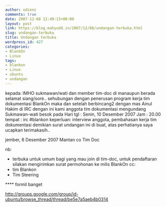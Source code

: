 ```yaml
---
author: udienz
comments: true
date: 2007-12-08 12:49:13+00:00
layout: post
link: https://blog.mahyudd.in/2007/12/08/undangan-terbuka.html
slug: undangan-terbuka
title: Undangan terbuka
wordpress_id: 427
categories:
- BlankOn
- Linux
tags:
- blankon
- Linux
- ubuntu
- undangan
---
```


kepada: IMHO sukmawan/wati dan member tim-doc
di manaupun berada
selamat siang/sore..
sehubungan dengan penerusan program kerja tim dokumentasi BlankOn maka dan
setelah berbincang2 dengan mas Ainul Hakim di IRC dengan ini kami anggota
tim dokumentasi mengundang Sukmawan-wati besok pada
Hari tgl : Senin, 10 Desember 2007
Jam     : 20.00
tempat : irc #blankon
keperluan: interview anggota, pembahasan kerja tim dokumentasi
demikian surat undangan ini di buat, atas perhatianya saya ucapkan
terimakasih..


jember, 6 Desember 2007
Mantan co Tim Doc


nb:
- terbuka untuk umum bagi yang mau join di tim-doc, untuk pendaftaran
silakan mengirimkan surat permohonan ke milis BlankOn
cc:
- tim Blankon
- Tim Steering


**** formil banget

http://groups.google.com/group/id-ubuntu/browse_thread/thread/be5e7a5aeb4b0314
